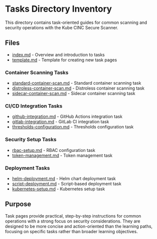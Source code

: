 # Tasks Directory Inventory

This directory contains task-oriented guides for common scanning and security operations with the Kube CINC Secure Scanner.

## Files

- [index.md](index.md) - Overview and introduction to tasks
- [template.md](template.md) - Template for creating new task pages

### Container Scanning Tasks

- [standard-container-scan.md](standard-container-scan.md) - Standard container scanning task
- [distroless-container-scan.md](distroless-container-scan.md) - Distroless container scanning task
- [sidecar-container-scan.md](sidecar-container-scan.md) - Sidecar container scanning task

### CI/CD Integration Tasks

- [github-integration.md](github-integration.md) - GitHub Actions integration task
- [gitlab-integration.md](gitlab-integration.md) - GitLab CI integration task
- [thresholds-configuration.md](thresholds-configuration.md) - Thresholds configuration task

### Security Setup Tasks

- [rbac-setup.md](rbac-setup.md) - RBAC configuration task
- [token-management.md](token-management.md) - Token management task

### Deployment Tasks

- [helm-deployment.md](helm-deployment.md) - Helm chart deployment task
- [script-deployment.md](script-deployment.md) - Script-based deployment task
- [kubernetes-setup.md](kubernetes-setup.md) - Kubernetes setup task

## Purpose

Task pages provide practical, step-by-step instructions for common operations with a strong focus on security considerations. They are designed to be more concise and action-oriented than the learning paths, focusing on specific tasks rather than broader learning objectives.
